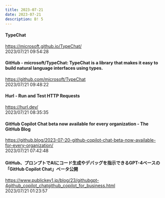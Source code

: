 ```yaml
---
title: 2023-07-21
date: 2023-07-21
description: B! 5
---
```


#### TypeChat
https://microsoft.github.io/TypeChat/<br>
2023/07/21 09:54:28<br>


#### GitHub - microsoft/TypeChat: TypeChat is a library that makes it easy to build natural language interfaces using types.
https://github.com/microsoft/TypeChat<br>
2023/07/21 09:48:22<br>


#### Hurl - Run and Test HTTP Requests
https://hurl.dev/<br>
2023/07/21 08:35:35<br>


#### GitHub Copilot Chat beta now available for every organization - The GitHub Blog
https://github.blog/2023-07-20-github-copilot-chat-beta-now-available-for-every-organization/<br>
2023/07/21 07:42:48<br>


#### GitHub、プロンプトでAIにコード生成やデバッグを指示できるGPT-4ベースの「GitHub Copilot Chat」ベータ公開
https://www.publickey1.jp/blog/23/githubgpt-4github_copilot_chatgithub_copilot_for_business.html<br>
2023/07/21 01:23:57<br>


